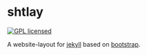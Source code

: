 # shtlay

[![GPL licensed][license-badge]][license-url]

[license-badge]: https://img.shields.io/badge/license-GPL-blue.svg
[license-url]: ./LICENSE

A website-layout for [jekyll](https://github.com/jekyll/jekyll) based on [bootstrap](https://github.com/twbs/bootstrap).
